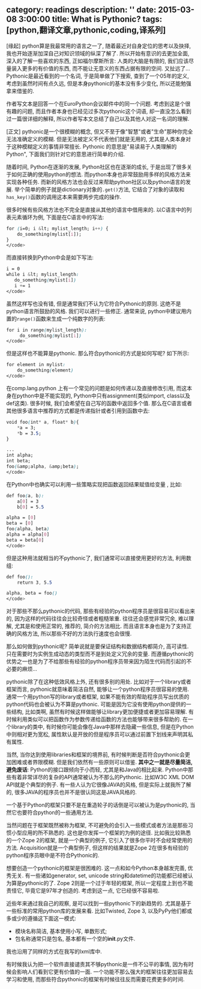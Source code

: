 category: readings
description: ''
date: 2015-03-08 3:00:00
title: What is Pythonic?
tags: [python,翻译文章,pythonic,coding,译系列]
---

<p>[缘起] python算是我最常用的语言之一了, 随着最近对自身定位的思考以及抉择, 我也开始逐渐加深自己对知识领域的纵深了解了. 所以开始有意识的去更加全面, 深入的了解一些喜欢的东西, 正如福尔摩斯所言: 人类的大脑是有限的, 我们应该尽量装入更多的有价值的东西, 而不能让无意义的东西占据有限的空间. 又扯远了... Pythonic是最近看到的一个名词, 于是简单做了下搜索, 查到了一个05年的定义, 考虑到虽然时间有点久远, 但是本身pythonic的基本没有多少变化, 所以还能勉强拿来借鉴的.</p>

<p>作者写文本是回答一个在EuroPython会议邮件中的同一个问题. 考虑到这是个很有趣的问题, 而且作者本身也已经见过多次pythonic这个词语, 却一直没怎么看到过一篇很详细的解释, 所以作者写本文总结了自己以及其他人对这一名词的理解.</p>

<p>[正文]  pythonic是一个很模糊的概念, 但又不至于像"智慧"或者"生命"那种你完全无法准确定义的模糊. 但是无法被定义不代表他们就是无用的, 尤其是人类本身对于这种模糊定义的事情非常擅长. Pythonic 的意思是"易读易于人类理解的Python",  下面我们则针对它的意思进行简单的介绍.</p>

<p>随着时间, Python在逐渐的发展, Python社区也在逐渐的成长, 于是出现了很多关于如何正确的使用python的想法. 而python本身也非常鼓励用多样的风格方法来实现各种任务. 而新的风格方法也会反过来帮助python社区以及python语言的发展. 举个简单的例子就是dictionary对象的<code>.get()</code>方法, 它结合了对象的读取和<code>has_key()</code>函数的调用这本来需要两步完成的操作.</p>

<p>很多时候有些风格方法也不完全是直接从其他的语言中借用来的. 以C语言中的列表元素循环为例, 下面是在C语言中的写法:</p>


``` css
for (i=0; i &lt; mylist_length; i++) {
    do_something(mylist[i]);
}
</code>
```


<p>而直接转换到Python中会是如下写法:</p>


``` css
i = 0
while i &lt; mylist_length:
   do_something(mylist[i])
   i += 1
</code>
```


<p>虽然这样写也没有错, 但是通常我们不认为它符合Pythonic的原则. 这绝不是python语言所鼓励的风格. 我们可以进行一些修正. 通常来说, python中建议用内置的<code>range()</code>函数来生成一个纯数字的列表:</p>


``` css
for i in range(mylist_length):
     do_something(mylist[i])
</code>
```


<p>但是这样也不能算是pythonic. 那么符合pythonic的方式是如何写呢? 如下所示:</p>


``` css
for element in mylist:
    do_something(element)
</code>
```


<p>在comp.lang.python 上有一个常见的问题是如何传递以及直接修改引用, 而这本身在python中是不能实现的, Python中只有assignment(类似import, class以及def这类). 很多时候, 我们会希望在自己写的函数中返回多个值. 那么在C语言或者其他很多语言中推荐的方式都是传递指针或者引用到函数中去:</p>


``` css
void foo(int* a, float* b){
    *a = 3;
    *b = 3.5;
}

...
int alpha;
int beta;
foo(&amp;alpha, &amp;beta);
</code>
```


<p>在Python中也确实可以利用一些策略实现把函数返回结果赋值给变量 , 比如:</p>


``` css
def foo(a, b):
    a[0] = 3
    b[0] = 5.5

alpha = [0]
beta = [0]
foo(alpha, beta)
alpha = alpha[0]
beta = beta[0]
</code>
```


<p>但是这种用法就相当的不pythonic了, 我们通常可以直接使用更好的方法, 利用数组:</p>


``` css
def foo():
    return 3, 5.5

alpha, beta = foo()
</code>
```


<p>对于那些不那么pythonic的代码, 那些有经验的python程序员是很容易可以看出来的, 因为这样的代码往往会比较奇怪或者粗糙笨重. 往往还会感觉非常冗余, 难以理解, 尤其是和使用正常的, 推荐的, 简介的方法相比.  而且语言本身也是为了支持正确的风格方法,  所以那些不好的方法执行速度也会很慢.</p>

<p>那么如何做到pythonic呢? 简单说就是要保证结构和数据结构都简介, 高可读性. 只在需要时为实例生成动态的类型而不是到处定义冗余的变量. 而遵循pythonic的优势之一也是为了不给那些有经验的python程序员带来因为陌生代码而引起的不必要的麻烦...</p>

<p>pythonic除了在这种低效风格上外, 还有很多别的用处. 比如对于一个library或者框架而言, pythonic就意味着简洁自然, 能够让一个python程序员很容易的使用. 通常一个用python写的library或者框架,  如果不能有效的帮助程序员写出优质的python代码也会被认为不算是pythonic.  可能是因为它没有使用python提供的一些结构, 比如类啊, 虽然有时候这样做能够让library更加便捷或者更加容易理解.  有时候利用类似可以把函数作为参数传递给函数的方法也能够带来很多帮助的.  在一个library的类中, 有时候你可能会像在Java中那样去隐藏一些信息, 但是在Python中则相对更为宽松, 属性默认是开放的但是程序员可以通过前置下划线来声明其私有属性.</p>

<p>当然, 当你达到使用libraries和框架的境界前,  有时候判断是否符合pythonic会更加困难或者界限模糊. 但是我们依然有一些原则可以借鉴. <strong>其中之一就是尽量简洁, 避免废话</strong>: Python的接口跟倾向于小而轻, 尤其是和Java的相比起来. Python中那些有着非常详尽的复杂的API通常被认为不那么的Pythonic. 比如W3C XML DOM API就是个典型的例子. 有一些人认为它很像JAVA的风格, 但是实际上就我所了解的, 很多JAVA的程序员也并不是很认同这是JAVA风格的.</p>

<p>一个基于Python的框架只要不是在重造轮子的话倒是可以被认为是pythonic的, 当然它也要符合python的一些通用方法. </p>

<p>当然问题在于框架既然被称为框架, 不可避免的会引入一些模式或者方法是那些习惯小型应用的所不熟悉的. 这也是你发挥一个框架的为例的途径. 比如我比较熟悉的一个Zope 2的框架, 就是一个典型的例子, 它引入了很多你平时不会经常使用的方法. Acquisition就是一个典型例子, 但这样的结果就是Zope 2在很多有经验的python程序员眼中是不符合Pythonic的.</p>

<p>想要创造一个pythonic的框架是很困难的. 这一点和如今Python本身越发完善, 优秀无关. 有一些诸如generator, set, unicode string和datetime的功能都已经被认为算是pythonic的了. Zope 2则是一个过于年轻的框架, 所以一定程度上到也不能责怪它, 毕竟它是97年才创造的. 考虑到这一点, 它已经很不容易啦.</p>

<p>近些年来通过我自己的观察, 是可以找到一些pythonic下的新趋势的. 尤其是基于一些标准的常用python库的发展来看. 比如Twisted, Zope 3, 以及PyPy他们都或多或少的遵循这下面这一模式:</p>

<ul>
<li>模块名称简洁, 基本使用小写, 单数形式;</li>
<li>包名称通常只是包名, 基本都有一个空的<strong>init</strong>.py文件.</li>
</ul>

<p>我也沿用了同样的方式在我写的lxml库中.</p>

<p>有时候我认为把一个软件直接谴责其不够pythonic是一件不公平的事情, 因为有时候会影响人们看到它更有价值的一面. 一个功能不那么强大的框架往往更加容易去学习和使用, 而那些符合pythonic的框架有时候往往反而需要花费更多的时间.</p>
